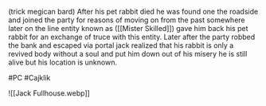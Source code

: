 (trick megican bard)
After his pet rabbit died he was found one the roadside and joined the party for reasons of moving on from the past somewhere later on the line entity known as ([[Mister Skilled]]) gave him back his pet rabbit for an exchange of truce with this entity.
Later after the party robbed the bank and escaped via portal jack realized that his rabbit is only a revived body without a soul and put him down out of his misery he is still alive but his location is unknown.

#PC #Cajklik 

![[Jack Fullhouse.webp]]